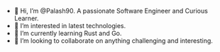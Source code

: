 - 👋 Hi, I’m @Palash90. A passionate Software Engineer and Curious Learner.
- 👀 I’m interested in latest technologies.
- 🌱 I’m currently learning Rust and Go.
- 💞️ I’m looking to collaborate on anything challenging and interesting.
  
<!---
Palash90/Palash90 is a ✨ special ✨ repository because its `README.md` (this file) appears on your GitHub profile.
You can click the Preview link to take a look at your changes.
--->

